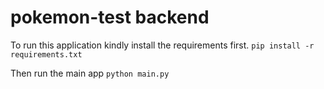 # pokemon-test backend

To run this application kindly install the requirements first.
`pip install -r requirements.txt`

Then run the main app
`python main.py`